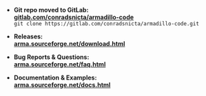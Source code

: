 
* **Git repo moved to GitLab:**  
[**gitlab.com/conradsnicta/armadillo-code**](http://gitlab.com/conradsnicta/armadillo-code)  
`git clone https://gitlab.com/conradsnicta/armadillo-code.git`  

* **Releases:**  
[**arma.sourceforge.net/download.html**](http://arma.sourceforge.net/download.html)

* **Bug Reports & Questions:**  
[**arma.sourceforge.net/faq.html**](http://arma.sourceforge.net/faq.html)


* **Documentation & Examples:**  
[**arma.sourceforge.net/docs.html**](http://arma.sourceforge.net/docs.html)
